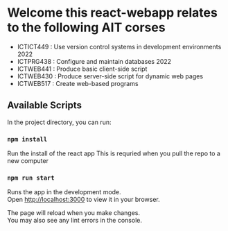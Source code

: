 # Welcome this react-webapp relates to the following AIT corses
  - ICTICT449 : Use version control systems in development environments 2022
  - ICTPRG438 : Configure and maintain databases 2022
  - ICTWEB441 : Produce basic client-side script
  - ICTWEB430 : Produce server-side script for dynamic web pages
  - ICTWEB517 : Create web-based programs


## Available Scripts

In the project directory, you can run:

### `npm install`

Run the install of the react app
This is requried when you pull the repo to a new computer

### `npm run start`

Runs the app in the development mode.\
Open [http://localhost:3000](http://localhost:3000) to view it in your browser.

The page will reload when you make changes.\
You may also see any lint errors in the console.
